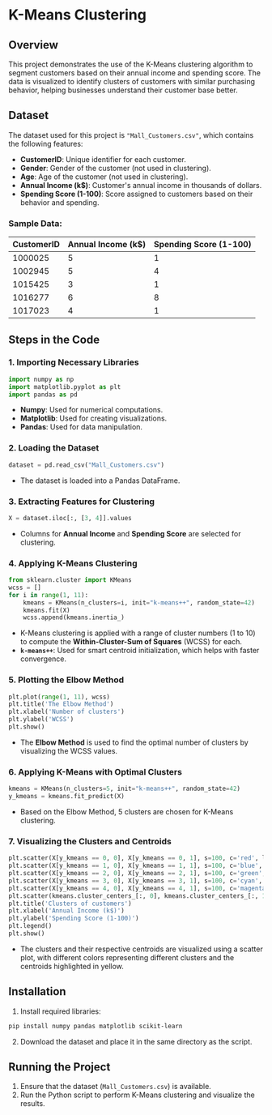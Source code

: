 # K-Means Clustering

## Overview
This project demonstrates the use of the K-Means clustering algorithm to segment customers based on their annual income and spending score. The data is visualized to identify clusters of customers with similar purchasing behavior, helping businesses understand their customer base better.

## Dataset
The dataset used for this project is `"Mall_Customers.csv"`, which contains the following features:

- **CustomerID**: Unique identifier for each customer.
- **Gender**: Gender of the customer (not used in clustering).
- **Age**: Age of the customer (not used in clustering).
- **Annual Income (k$)**: Customer's annual income in thousands of dollars.
- **Spending Score (1-100)**: Score assigned to customers based on their behavior and spending.

### Sample Data:

| CustomerID | Annual Income (k$) | Spending Score (1-100) |
|------------|--------------------|------------------------|
| 1000025    | 5                  | 1                      |
| 1002945    | 5                  | 4                      |
| 1015425    | 3                  | 1                      |
| 1016277    | 6                  | 8                      |
| 1017023    | 4                  | 1                      |

## Steps in the Code

### 1. Importing Necessary Libraries
```python
import numpy as np
import matplotlib.pyplot as plt
import pandas as pd
```
- **Numpy**: Used for numerical computations.
- **Matplotlib**: Used for creating visualizations.
- **Pandas**: Used for data manipulation.

### 2. Loading the Dataset
```python
dataset = pd.read_csv("Mall_Customers.csv")
```
- The dataset is loaded into a Pandas DataFrame.

### 3. Extracting Features for Clustering
```python
X = dataset.iloc[:, [3, 4]].values
```
- Columns for **Annual Income** and **Spending Score** are selected for clustering.

### 4. Applying K-Means Clustering
```python
from sklearn.cluster import KMeans
wcss = []
for i in range(1, 11):
    kmeans = KMeans(n_clusters=i, init="k-means++", random_state=42)
    kmeans.fit(X)
    wcss.append(kmeans.inertia_)
```
- K-Means clustering is applied with a range of cluster numbers (1 to 10) to compute the **Within-Cluster-Sum of Squares** (WCSS) for each.
- **`k-means++`**: Used for smart centroid initialization, which helps with faster convergence.

### 5. Plotting the Elbow Method
```python
plt.plot(range(1, 11), wcss)
plt.title('The Elbow Method')
plt.xlabel('Number of clusters')
plt.ylabel('WCSS')
plt.show()
```
- The **Elbow Method** is used to find the optimal number of clusters by visualizing the WCSS values.

### 6. Applying K-Means with Optimal Clusters
```python
kmeans = KMeans(n_clusters=5, init="k-means++", random_state=42)
y_kmeans = kmeans.fit_predict(X)
```
- Based on the Elbow Method, 5 clusters are chosen for K-Means clustering.

### 7. Visualizing the Clusters and Centroids
```python
plt.scatter(X[y_kmeans == 0, 0], X[y_kmeans == 0, 1], s=100, c='red', label='Cluster 1')
plt.scatter(X[y_kmeans == 1, 0], X[y_kmeans == 1, 1], s=100, c='blue', label='Cluster 2')
plt.scatter(X[y_kmeans == 2, 0], X[y_kmeans == 2, 1], s=100, c='green', label='Cluster 3')
plt.scatter(X[y_kmeans == 3, 0], X[y_kmeans == 3, 1], s=100, c='cyan', label='Cluster 4')
plt.scatter(X[y_kmeans == 4, 0], X[y_kmeans == 4, 1], s=100, c='magenta', label='Cluster 5')
plt.scatter(kmeans.cluster_centers_[:, 0], kmeans.cluster_centers_[:, 1], s=300, c='yellow', label='Centroids')
plt.title('Clusters of customers')
plt.xlabel('Annual Income (k$)')
plt.ylabel('Spending Score (1-100)')
plt.legend()
plt.show()
```
- The clusters and their respective centroids are visualized using a scatter plot, with different colors representing different clusters and the centroids highlighted in yellow.

## Installation

1. Install required libraries:
```bash
pip install numpy pandas matplotlib scikit-learn
```

2. Download the dataset and place it in the same directory as the script.

## Running the Project

1. Ensure that the dataset (`Mall_Customers.csv`) is available.
2. Run the Python script to perform K-Means clustering and visualize the results.
